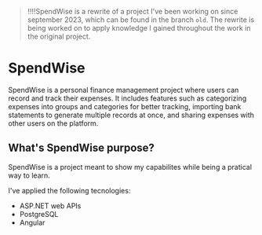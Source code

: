 > ‼️‼️SpendWise is a rewrite of a project I've been working on since september 2023, which can be found in the branch `old`. The rewrite is being worked on to apply knowledge I gained throughout the work in the original project.

# SpendWise

SpendWise is a personal finance management project where users can record and track their expenses.
It includes features such as categorizing expenses into groups and categories for better tracking, importing bank statements to generate multiple records at once, and sharing expenses with other users on the platform.


## What's SpendWise purpose?

SpendWise is a project meant to show my capabilites while being a pratical way to learn. 

I've applied the following tecnologies: 
- ASP.NET web APIs
- PostgreSQL
- Angular
